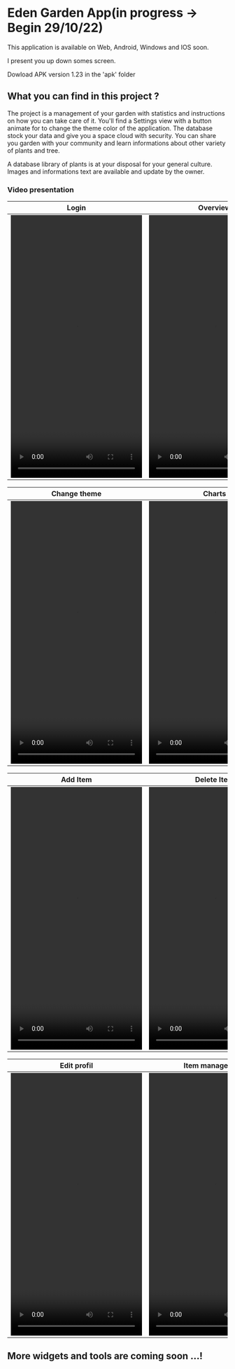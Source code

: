 # Eden Garden App(in progress -> Begin 29/10/22)

This application is available on Web, Android, Windows and IOS soon.

I present you up down somes screen.

Dowload APK version 1.23 in the 'apk' folder


## What you can find in this project ?
The project is a management of your garden with statistics and instructions on how you can take care of it.
You'll find a Settings view with a button animate for to change the theme color of the application.
The database stock your data and give you a space cloud with security. You can share you garden with your
community and learn informations about other variety of plants and tree.

A database library of plants is at your disposal for your general culture. Images and informations text are
available and update by the owner.

### Video presentation

Login                      |  Overview                 |         
:-------------------------:|:-------------------------:|
<video src="https://user-images.githubusercontent.com/35902416/201553075-03ea0883-f212-4380-9263-5f78eab3cd15.mp4"  width="300" height="600">  | <video src="https://user-images.githubusercontent.com/35902416/201552193-73be9f6d-cb04-418b-b1f1-0cdb4507f204.mp4"  width="300" height="600">



Change theme               |  Charts                   |         
:-------------------------:|:-------------------------:|
<video src="https://user-images.githubusercontent.com/35902416/201552287-f00846f8-c53e-4017-b9fc-72233382db71.mp4"  width="300" height="600">  | <video src="https://user-images.githubusercontent.com/35902416/201552456-49b54a0e-3101-4234-9398-0434b94465b3.mp4"  width="300" height="600">



Add Item                   |  Delete Item              |         
:-------------------------:|:-------------------------:|
<video src="https://user-images.githubusercontent.com/35902416/201552732-e47ba375-6008-49fb-b07f-5222161a7752.mp4"  width="300" height="600">  | <video src="https://user-images.githubusercontent.com/35902416/201552717-a6aed782-31bf-4512-afd5-f789e8f19f3b.mp4"  width="300" height="600">



Edit profil                |  Item management          |         
:-------------------------:|:-------------------------:|
<video src="https://user-images.githubusercontent.com/35902416/201553191-1f397ffe-f2ad-4776-bdc5-fbda89ba2a7b.mp4"  width="300" height="600">  | <video src="https://user-images.githubusercontent.com/35902416/202038796-908a9415-bbba-45ce-b5e2-8307b2abd0f5.mp4"  width="300" height="600">








## More widgets and tools are coming soon ...!